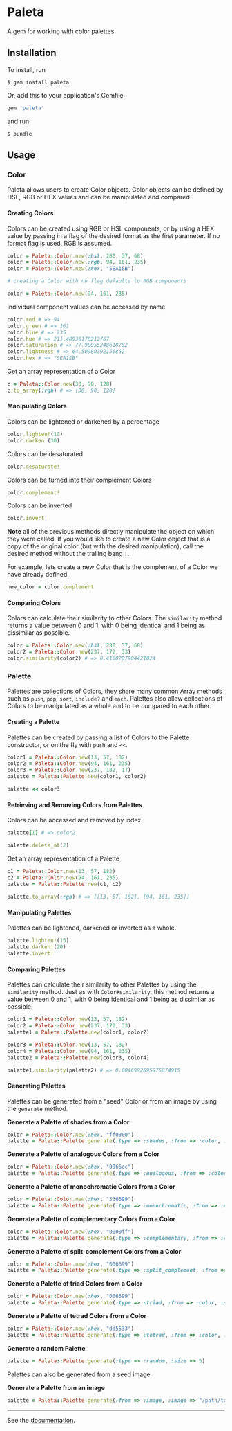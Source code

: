 # Paleta

A gem for working with color palettes

## Installation

To install, run

    $ gem install paleta
	
Or, add this to your application's Gemfile

``` ruby
gem 'paleta'
```

and run

    $ bundle
	
## Usage

### Color

Paleta allows users to create Color objects. Color objects can be defined by HSL, RGB or HEX values and can be manipulated and compared.

#### Creating Colors

Colors can be created using RGB or HSL components, or by using a HEX value by passing in a flag of the desired format as the first parameter. If no format flag is used, RGB is assumed.

```ruby
color = Paleta::Color.new(:hsl, 280, 37, 68)
color = Paleta::Color.new(:rgb, 94, 161, 235)
color = Paleta::Color.new(:hex, "5EA1EB")

# creating a Color with no flag defaults to RGB components

color = Paleta::Color.new(94, 161, 235)
```

Individual component values can be accessed by name

```ruby
color.red # => 94
color.green # => 161
color.blue # => 235
color.hue # => 211.48936170212767
color.saturation # => 77.90055248618782
color.lightness # => 64.50980392156862
color.hex # => "5EA1EB"
```	
	
Get an array representation of a Color

```ruby
c = Paleta::Color.new(30, 90, 120)
c.to_array(:rgb) # => [30, 90, 120]
```

#### Manipulating Colors


Colors can be lightened or darkened by a percentage

```ruby
color.lighten!(10) 
color.darken!(30) 
```

Colors can be desaturated

```ruby
color.desaturate!
```

Colors can be turned into their complement Colors

```ruby
color.complement!
```

Colors can be inverted

```ruby
color.invert!
```

**Note** all of the previous methods directly manipulate the object on which they were called. If you would like to create a new Color object that is a copy of the original color (but with the desired manipulation), call the desired method without the trailing bang `!`.

For example, lets create a new Color that is the complement of a Color we have already defined.

```ruby
new_color = color.complement
```

#### Comparing Colors

Colors can calculate their similarity to other Colors. The `similarity` method returns a value between 0 and 1, with 0 being identical and 1 being as dissimilar as possible.

```ruby
color = Paleta::Color.new(:hsl, 280, 37, 68)
color2 = Paleta::Color.new(237, 172, 33)
color.similarity(color2) # => 0.4100287904421024
```

### Palette

Palettes are collections of Colors, they share many common Array methods such as `push`, `pop`, `sort`, `include?` and `each`. Palettes also allow collections of Colors to be manipulated as a whole and to be compared to each other.

#### Creating a Palette

Palettes can be created by passing a list of Colors to the Palette constructor, or on the fly with `push` and `<<`. 

```ruby
color1 = Paleta::Color.new(13, 57, 182)
color2 = Paleta::Color.new(94, 161, 235)
color3 = Paleta::Color.new(237, 182, 17)
palette = Paleta::Palette.new(color1, color2)

palette << color3
```

#### Retrieving and Removing Colors from Palettes

Colors can be accessed and removed by index.
	
```ruby
palette[1] # => color2

palette.delete_at(2)
```

Get an array representation of a Palette

```ruby
c1 = Paleta::Color.new(13, 57, 182)
c2 = Paleta::Color.new(94, 161, 235)
palette = Paleta::Palette.new(c1, c2)
	
palette.to_array(:rgb) # => [[13, 57, 182], [94, 161, 235]]
```

#### Manipulating Palettes

Palettes can be lightened, darkened or inverted as a whole.

```ruby
palette.lighten!(15)
palette.darken!(20)
palette.invert!
```

#### Comparing Palettes

Palettes can calculate their similarity to other Palettes by using the `similarity` method. Just as with `Color#similarity`, this method returns a value between 0 and 1, with 0 being identical and 1 being as dissimilar as possible. 

```ruby
color1 = Paleta::Color.new(13, 57, 182)
color2 = Paleta::Color.new(237, 172, 33)
palette1 = Paleta::Palette.new(color1, color2)

color3 = Paleta::Color.new(13, 57, 182)
color4 = Paleta::Color.new(94, 161, 235)
palette2 = Paleta::Palette.new(color3, color4)

palette1.similarity(palette2) # => 0.0046992695975874915
```

#### Generating Palettes

Palettes can be generated from a "seed" Color or from an image by using the `generate` method.
	
**Generate a Palette of shades from a Color**

```ruby
color = Paleta::Color.new(:hex, "ff0000")
palette = Paleta::Palette.generate(:type => :shades, :from => :color, :size => 5)
```

**Generate a Palette of analogous Colors from a Color**

```ruby
color = Paleta::Color.new(:hex, "0066cc")
palette = Paleta::Palette.generate(:type => :analogous, :from => :color, :size => 5)
```

**Generate a Palette of monochromatic Colors from a Color**

```ruby
color = Paleta::Color.new(:hex, "336699")
palette = Paleta::Palette.generate(:type => :monochromatic, :from => :color, :size => 5)
```

**Generate a Palette of complementary Colors from a Color**

```ruby
color = Paleta::Color.new(:hex, "0000ff")
palette = Paleta::Palette.generate(:type => :complementary, :from => :color, :size => 5)
```

**Generate a Palette of split-complement Colors from a Color**

```ruby
color = Paleta::Color.new(:hex, "006699")
palette = Paleta::Palette.generate(:type => :split_complement, :from => :color, :size => 5)
```

**Generate a Palette of triad Colors from a Color**

```ruby
color = Paleta::Color.new(:hex, "006699")
palette = Paleta::Palette.generate(:type => :triad, :from => :color, :size => 5)
```

**Generate a Palette of tetrad Colors from a Color**

```ruby
color = Paleta::Color.new(:hex, "dd5533")
palette = Paleta::Palette.generate(:type => :tetrad, :from => :color, :size => 5)
```

**Generate a random Palette**

```ruby
palette = Paleta::Palette.generate(:type => :random, :size => 5)
```

Palettes can also be generated from a seed image
	
**Generate a Palette from an image**

```ruby
palette = Paleta::Palette.generate(:from => :image, :image => "/path/to/image.jpg", :size => 5)
```

***

See the [documentation](http://rubydoc.info/gems/paleta/ "Documentation").

 